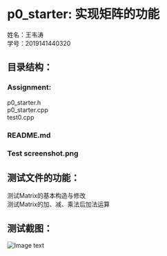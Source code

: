 # p0_starter: 实现矩阵的功能
姓名：王韦涛  
学号：2019141440320  
## 目录结构：  
### Assignment:  
p0_starter.h  
p0_starter.cpp  
test0.cpp  
### README.md  
### Test screenshot.png
## 测试文件的功能：
测试Matrix的基本构造与修改  
测试Matrix的加、减、乘法后加法运算  
## 测试截图：
![Image text](https://raw.githubusercontent.com/vvvictor-scu/scudb/main/Test%20screenshot.png)
